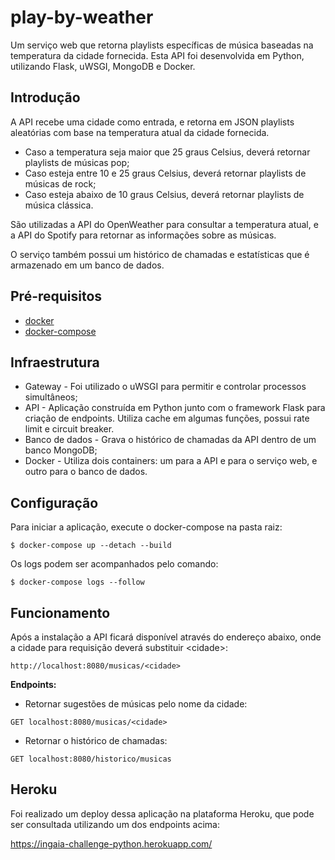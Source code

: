 # play-by-weather

Um serviço web que retorna playlists específicas de música baseadas na temperatura da cidade fornecida. Esta API foi desenvolvida em Python, utilizando Flask, uWSGI, MongoDB e Docker.

## Introdução

A API recebe uma cidade como entrada, e retorna em JSON playlists aleatórias com base na temperatura atual da cidade fornecida.
- Caso a temperatura seja maior que 25 graus Celsius, deverá retornar playlists de músicas pop;
- Caso esteja entre 10 e 25 graus Celsius, deverá retornar playlists de músicas de rock;
- Caso esteja abaixo de 10 graus Celsius, deverá retornar playlists de música clássica.

São utilizadas a API do OpenWeather para consultar a temperatura atual, e a API do Spotify para retornar as informações sobre as músicas.

O serviço também possui um histórico de chamadas e estatísticas que é armazenado em um banco de dados.

## Pré-requisitos

 - [docker](https://docs.docker.com/)
 - [docker-compose](https://docs.docker.com/compose/)

## Infraestrutura

 - Gateway - Foi utilizado o uWSGI para permitir e controlar processos simultâneos;
 - API - Aplicação construída em Python junto com o framework Flask para criação de endpoints. Utiliza cache em algumas funções, possui rate limit e circuit breaker.
 - Banco de dados - Grava o histórico de chamadas da API dentro de um banco MongoDB;
 - Docker - Utiliza dois containers: um para a API e para o serviço web, e outro para o banco de dados.

## Configuração
Para iniciar a aplicação, execute o docker-compose na pasta raiz:
```
$ docker-compose up --detach --build
```
Os logs podem ser acompanhados pelo comando:  
```
$ docker-compose logs --follow
```
## Funcionamento

Após a instalação a API ficará disponível através do endereço abaixo, onde a cidade para requisição deverá substituir \<cidade\>:

``http://localhost:8080/musicas/<cidade>``

**Endpoints:**

 - Retornar sugestões de músicas pelo nome da cidade:
```
GET localhost:8080/musicas/<cidade>
```
 - Retornar o histórico de chamadas:
``` 
GET localhost:8080/historico/musicas
```

## Heroku
Foi realizado um deploy dessa aplicação na plataforma Heroku, que pode ser consultada utilizando um dos endpoints acima:

https://ingaia-challenge-python.herokuapp.com/


